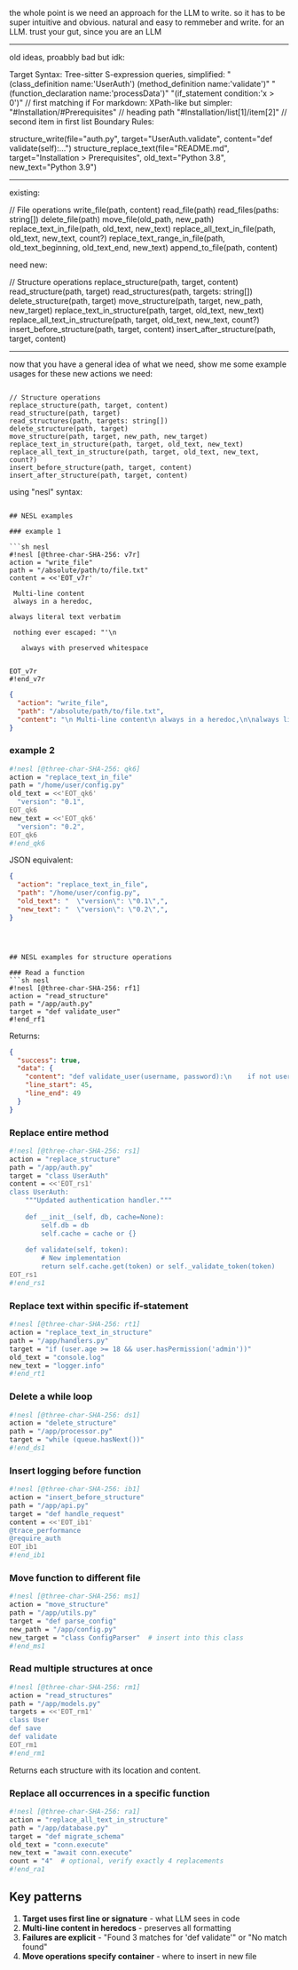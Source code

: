 

the whole point is we need an approach for the LLM to write.  so it has to be super intuitive and obvious.  natural and easy to remmeber and write.  for an LLM. trust your gut, since you are an LLM

---

old ideas, proabbly bad but idk:

Target Syntax: Tree-sitter S-expression queries, simplified:
"(class_definition name:'UserAuth') (method_definition name:'validate')"
"(function_declaration name:'processData')"
"(if_statement condition:'x > 0')"  // first matching if
For markdown: XPath-like but simpler:
"#Installation/#Prerequisites"  // heading path
"#Installation/list[1]/item[2]"  // second item in first list
Boundary Rules:

structure_write(file="auth.py", target="UserAuth.validate", content="def validate(self):...")
structure_replace_text(file="README.md", target="Installation > Prerequisites", old_text="Python 3.8", new_text="Python 3.9")

----

existing:

// File operations
write_file(path, content)
read_file(path)
read_files(paths: string[])
delete_file(path)
move_file(old_path, new_path)
replace_text_in_file(path, old_text, new_text)
replace_all_text_in_file(path, old_text, new_text, count?)
replace_text_range_in_file(path, old_text_beginning, old_text_end, new_text)
append_to_file(path, content)

need new:

// Structure operations
replace_structure(path, target, content)
read_structure(path, target)
read_structures(path, targets: string[])
delete_structure(path, target)
move_structure(path, target, new_path, new_target)
replace_text_in_structure(path, target, old_text, new_text)
replace_all_text_in_structure(path, target, old_text, new_text, count?)
insert_before_structure(path, target, content)
insert_after_structure(path, target, content)


---


now that you have a general idea of what we need, show me some example usages for these new actions we need:


```

// Structure operations
replace_structure(path, target, content)
read_structure(path, target)
read_structures(path, targets: string[])
delete_structure(path, target)
move_structure(path, target, new_path, new_target)
replace_text_in_structure(path, target, old_text, new_text)
replace_all_text_in_structure(path, target, old_text, new_text, count?)
insert_before_structure(path, target, content)
insert_after_structure(path, target, content)
```


using "nesl" syntax:


```

## NESL examples

### example 1

```sh nesl
#!nesl [@three-char-SHA-256: v7r]
action = "write_file"
path = "/absolute/path/to/file.txt"
content = <<'EOT_v7r'

 Multi-line content
 always in a heredoc,

always literal text verbatim

 nothing ever escaped: "'\n

   always with preserved whitespace

   
EOT_v7r
#!end_v7r
```

```json
{
  "action": "write_file",
  "path": "/absolute/path/to/file.txt",
  "content": "\n Multi-line content\n always in a heredoc,\n\nalways literal text verbatim\n\n nothing ever escaped: \"'\\n\n\n   always with preserved whitespace\n\n   \n"
}
```

### example 2

```sh nesl
#!nesl [@three-char-SHA-256: qk6]
action = "replace_text_in_file"
path = "/home/user/config.py"
old_text = <<'EOT_qk6'
  "version": "0.1",
EOT_qk6
new_text = <<'EOT_qk6'
  "version": "0.2",
EOT_qk6
#!end_qk6
```

JSON equivalent:

```json
{
  "action": "replace_text_in_file",
  "path": "/home/user/config.py",
  "old_text": "  \"version\": \"0.1\",",
  "new_text": "  \"version\": \"0.2\",",
}
```
```



## NESL examples for structure operations

### Read a function
```sh nesl
#!nesl [@three-char-SHA-256: rf1]
action = "read_structure"
path = "/app/auth.py"
target = "def validate_user"
#!end_rf1
```

Returns:
```json
{
  "success": true,
  "data": {
    "content": "def validate_user(username, password):\n    if not username or not password:\n        return False\n    user = db.get_user(username)\n    return user and bcrypt.verify(password, user.hash)",
    "line_start": 45,
    "line_end": 49
  }
}
```

### Replace entire method
```sh nesl
#!nesl [@three-char-SHA-256: rs1]
action = "replace_structure"
path = "/app/auth.py"
target = "class UserAuth"
content = <<'EOT_rs1'
class UserAuth:
    """Updated authentication handler."""
    
    def __init__(self, db, cache=None):
        self.db = db
        self.cache = cache or {}
    
    def validate(self, token):
        # New implementation
        return self.cache.get(token) or self._validate_token(token)
EOT_rs1
#!end_rs1
```

### Replace text within specific if-statement
```sh nesl
#!nesl [@three-char-SHA-256: rt1]
action = "replace_text_in_structure"
path = "/app/handlers.py"
target = "if (user.age >= 18 && user.hasPermission('admin'))"
old_text = "console.log"
new_text = "logger.info"
#!end_rt1
```

### Delete a while loop
```sh nesl
#!nesl [@three-char-SHA-256: ds1]
action = "delete_structure"
path = "/app/processor.py"
target = "while (queue.hasNext())"
#!end_ds1
```

### Insert logging before function
```sh nesl
#!nesl [@three-char-SHA-256: ib1]
action = "insert_before_structure"
path = "/app/api.py"
target = "def handle_request"
content = <<'EOT_ib1'
@trace_performance
@require_auth
EOT_ib1
#!end_ib1
```

### Move function to different file
```sh nesl
#!nesl [@three-char-SHA-256: ms1]
action = "move_structure"
path = "/app/utils.py"
target = "def parse_config"
new_path = "/app/config.py"
new_target = "class ConfigParser"  # insert into this class
#!end_ms1
```

### Read multiple structures at once
```sh nesl
#!nesl [@three-char-SHA-256: rm1]
action = "read_structures"
path = "/app/models.py"
targets = <<'EOT_rm1'
class User
def save
def validate
EOT_rm1
#!end_rm1
```

Returns each structure with its location and content.

### Replace all occurrences in a specific function
```sh nesl
#!nesl [@three-char-SHA-256: ra1]
action = "replace_all_text_in_structure"
path = "/app/database.py"
target = "def migrate_schema"
old_text = "conn.execute"
new_text = "await conn.execute"
count = "4"  # optional, verify exactly 4 replacements
#!end_ra1
```

## Key patterns

1. **Target uses first line or signature** - what LLM sees in code
2. **Multi-line content in heredocs** - preserves all formatting
3. **Failures are explicit** - "Found 3 matches for 'def validate'" or "No match found"
4. **Move operations specify container** - where to insert in new file  